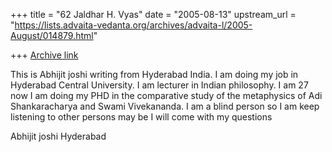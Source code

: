 +++
title = "62 Jaldhar H. Vyas"
date = "2005-08-13"
upstream_url = "https://lists.advaita-vedanta.org/archives/advaita-l/2005-August/014879.html"

+++
[Archive link](https://lists.advaita-vedanta.org/archives/advaita-l/2005-August/014879.html)

This is Abhijit joshi writing from Hyderabad India. I am doing my job in 
Hyderabad Central University. I am lecturer in Indian philosophy. I am 27 
now I am doing my PHD in the comparative study of the metaphysics of Adi 
Shankaracharya and Swami Vivekananda. I am a blind person so I am keep 
listening to other persons may be I will come with my questions

Abhijit joshi
Hyderabad


